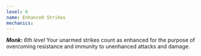```yaml
---
level: 6
name: Enhanced Strikes
mechanics:
---
```

_**Monk:** 6th level_
Your unarmed strikes count as enhanced for the purpose of overcoming resistance and immunity to unenhanced attacks and damage.
